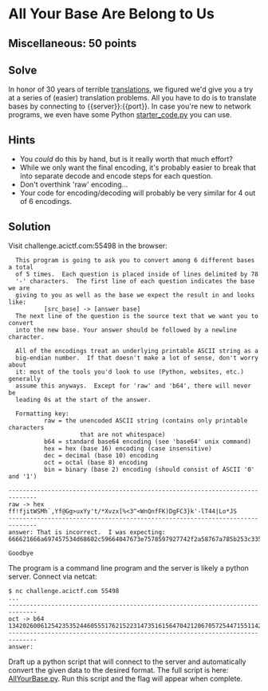 # All Your Base Are Belong to Us

## Miscellaneous: 50 points

## Solve

In honor of 30 years of terrible [translations](https://en.wikipedia.org/wiki/All_your_base_are_belong_to_us), we figured we'd give you a try at a series of (easier) translation problems. All you have to do is to translate bases by connecting to {{server}}:{{port}}. In case you're new to network programs, we even have some Python [starter\_code.py](./starter\_code.py) you can use.

## Hints

* You *could* do this by hand, but is it really worth that much effort?
* While we only want the final encoding, it's probably easier to break that into separate decode and encode steps for each question.
* Don't overthink 'raw' encoding...
* Your code for encoding/decoding will probably be very similar for 4 out of 6 encodings.

## Solution
Visit challenge.acictf.com:55498 in the browser:

```
  This program is going to ask you to convert among 6 different bases a total
  of 5 times.  Each question is placed inside of lines delimited by 78
  '-' characters.  The first line of each question indicates the base we are
  giving to you as well as the base we expect the result in and looks like:
          [src_base] -> [answer base]
  The next line of the question is the source text that we want you to convert
  into the new base. Your answer should be followed by a newline character.

  All of the encodings treat an underlying printable ASCII string as a
  big-endian number.  If that doesn't make a lot of sense, don't worry about
  it: most of the tools you'd look to use (Python, websites, etc.) generally
  assume this anyways.  Except for 'raw' and 'b64', there will never be
  leading 0s at the start of the answer.

  Formatting key:
          raw = the unencoded ASCII string (contains only printable characters
                    that are not whitespace)
          b64 = standard base64 encoding (see 'base64' unix command)
          hex = hex (base 16) encoding (case insensitive)
          dec = decimal (base 10) encoding
          oct = octal (base 8) encoding
          bin = binary (base 2) encoding (should consist of ASCII '0' and '1')
    
------------------------------------------------------------------------------
raw -> hex
ff!fjitWSMh`,Yf@Gg>uxYy't/*Xvzx[%<3^<WnQnfFK)DgFC3}k'-lT44|Lo*JS
------------------------------------------------------------------------------
answer: That is incorrect.  I was expecting:
666621666a697457534d68602c59664047673e7578597927742f2a58767a785b253c335e3c576e516e66464b2944674643337d6b272d6c5434347c4c6f2a4a53

Goodbye
```

The program is a command line program and the server is likely a python server. Connect via netcat:

```
$ nc challenge.acictf.com 55498
...
------------------------------------------------------------------------------
oct -> b64
134202600612542353524460555176215223147351615647042120670572544715511427146354651012566210413064055164325002404645623034133366275012667157320062163154335673242106227642141
------------------------------------------------------------------------------
answer: 
```

Draft up a python script that will connect to the server and automatically convert the given data to the desired format. The full script is here: [AllYourBase.py](AllYourBase.py). Run this script and the flag will appear when complete.